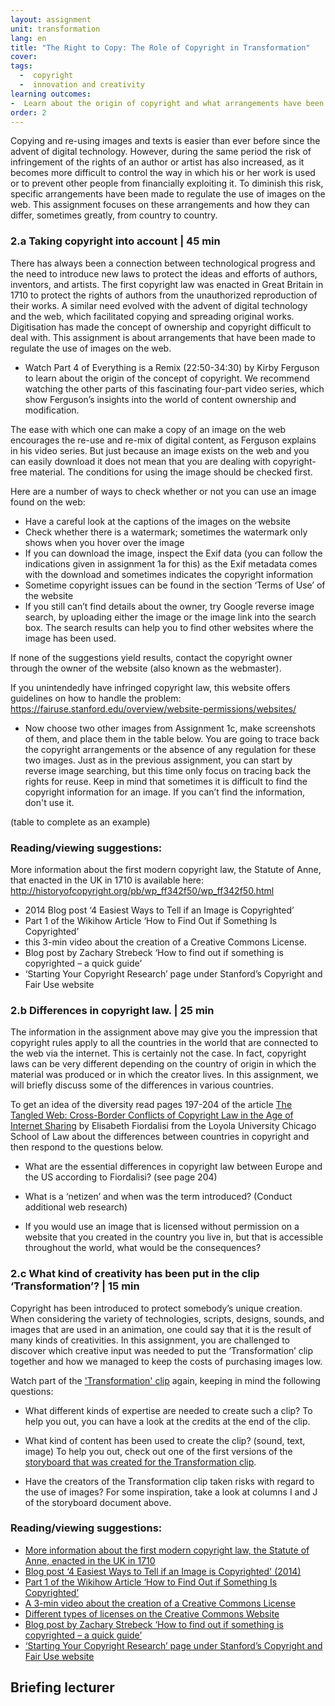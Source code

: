 ```yaml
---
layout: assignment
unit: transformation
lang: en
title: "The Right to Copy: The Role of Copyright in Transformation"  
cover:
tags:
  -  copyright
  -  innovation and creativity
learning outcomes:
-  Learn about the origin of copyright and what arrangements have been made on the web to both protect the rights of authors while at the same time ensuring that content that can be shared freely.
order: 2
---
```

Copying and re-using images and texts is easier than ever before since the advent of digital technology. However, during the same period the risk of infringement of the rights of an author or artist has also increased, as it becomes more difficult to control the way in which his or her work is used or to prevent other people from financially exploiting it. To diminish this risk, specific arrangements have been made to regulate the use of images on the web. This assignment focuses on these arrangements and how they can differ, sometimes greatly, from country to country.
<!-- more -->

<!-- briefing-student -->

### 2.a Taking copyright into account | 45 min 
<!-- section-contents -->

There has always been a connection between technological progress and the need to introduce new laws to protect the ideas and efforts of authors, inventors, and artists. The first copyright law was enacted in Great Britain in 1710 to protect the rights of authors from the unauthorized reproduction of their works. A similar need evolved with the advent of digital technology and the web, which facilitated copying and spreading original works. Digitisation has made the concept of ownership and copyright difficult to deal with. This assignment is about arrangements that have been made to regulate the use of images on the web.

- Watch Part 4 of Everything is a Remix (22:50-34:30) by Kirby Ferguson to learn about the origin of the concept of copyright. We recommend watching the other parts of this fascinating four-part video series, which show Ferguson’s insights into the world of content ownership and modification.

The ease with which one can make a copy of an image on the web encourages the re-use and re-mix of digital content, as Ferguson explains in his video series. But just because an image exists on the web and you can easily download it does not mean that you are dealing with copyright-free material. The conditions for using the image should be checked first.

Here are a number of ways to check whether or not you can use an image found on the web: 
- Have a careful look at the captions of the images on the website
- Check whether there is a watermark; sometimes the watermark only shows when you hover over the image 
- If you can download the image, inspect the Exif data (you can follow the indications given in assignment 1a for this) as the Exif metadata comes with the download and sometimes indicates the copyright information
- Sometime copyright issues can be found in the section ‘Terms of Use’ of the website 
- If you still can’t find details about the owner, try Google reverse image search, by uploading either the image or the image link into the search box. The search results can help you to find other websites where the image has been used.

If none of the suggestions yield results, contact the copyright owner through the owner of the website (also known as the webmaster). 

If you unintendedly have infringed copyright law, this website offers guidelines on how to handle the problem: 
https://fairuse.stanford.edu/overview/website-permissions/websites/ 


- Now choose two other images from Assignment 1c, make screenshots of them, and place them in the table below. 
You are going to trace back the copyright arrangements or the absence of any regulation for these two images. Just as in the previous assignment, you can start by reverse image searching, but this time only focus on tracing back the rights for reuse. Keep in mind that sometimes it is difficult to find the copyright information for an image. If you can’t find the information, don't use it. 


(table to complete as an example) 
    
### Reading/viewing suggestions:
More information about the first modern copyright law, the Statute of Anne, that enacted in the UK in 1710 is available here: http://historyofcopyright.org/pb/wp_ff342f50/wp_ff342f50.html 
- 2014 Blog post ‘4 Easiest Ways to Tell if an Image is Copyrighted’
- Part 1 of the Wikihow Article ‘How to Find Out if Something Is Copyrighted’
- this 3-min video about the creation of a Creative Commons License.
- Blog post by Zachary Strebeck ‘How to find out if something is copyrighted – a quick guide’
- ‘Starting Your Copyright Research’ page under Stanford’s Copyright and Fair Use website

<!-- section -->  

### 2.b  Differences in copyright law. | 25 min
<!-- section-contents -->

The information in the assignment above may give you the impression that copyright rules apply to all the countries in the world that are connected to the web via the internet. This is certainly not the case. In fact, copyright laws can be very different depending on the country of origin in which the material was produced or in which the creator lives. 
In this assignment, we will briefly discuss some of the differences in various countries.

To get an idea of the diversity read pages 197-204 of the article [The Tangled Web: Cross-Border Conflicts of Copyright Law in the Age of Internet Sharing](https://lawecommons.luc.edu/cgi/viewcontent.cgi?article=1178&context=lucilr) by Elisabeth Fiordalisi from the Loyola University Chicago School of Law about the differences between countries in copyright and then respond to the questions below.

- What are the essential differences in copyright law between Europe and the US according to Fiordalisi? (see page 204) 

- What is a ‘netizen’ and when was the term introduced? (Conduct additional web research) 

- If you would use an image that is licensed without permission on a website that you created in the country you live in, but that is accessible throughout the world, what would be the consequences? 

<!-- section -->  

### 2.c   What kind of creativity has been put in the clip ‘Transformation’? | 15 min
<!-- section-contents -->

Copyright has been introduced to protect somebody’s unique creation. When considering the variety of technologies, scripts, designs, sounds, and images that are used in an animation, one could say that it is the result of many kinds of creativities. 
In this assignment, you are challenged to discover which creative input was needed to put the ‘Transformation’ clip together and how we managed to keep the costs of purchasing images low. 

Watch part of the ['Transformation' clip](https://ranke2.uni.lu/u/transformation/#c-clip.en) again, keeping in mind the following questions: 

- What different kinds of expertise are needed to create such a clip? To help you out, you can have a look at the credits at the end of the clip. 

- What kind of content has been used to create the clip? (sound, text, image) To help you out, check out one of the first versions of the [storyboard that was created for the Transformation clip](https://docs.google.com/spreadsheets/d/1Y6V7TX3o75lHOnPznarbfz16hv0q157vvr1qT3Y688w/edit?usp=sharing).

- Have the creators of the Transformation clip taken risks with regard to the use of images? For some inspiration, take a look at columns I and J of the storyboard document above. 
<!-- section -->  

### Reading/viewing suggestions:
<!-- section-contents -->

- [More information about the first modern copyright law, the Statute of Anne, enacted in the UK in 1710](http://historyofcopyright.org/pb/wp_ff342f50/wp_ff342f50.html)
- [Blog post ‘4 Easiest Ways to Tell if an Image is Copyrighted' (2014)](https://www.drumbeatmarketing.net/marketing-blog/4-easiest-ways-tell-image-copyrighted)
- [Part 1 of the Wikihow Article ‘How to Find Out if Something Is Copyrighted’](https://www.wikihow.com/Find-Out-if-Something-Is-Copyrighted)
- [A 3-min video about the creation of a Creative Commons License](https://vimeo.com/13590841)
- [Different types of licenses on the Creative Commons Website](https://creativecommons.org/licenses/)
- [Blog post by Zachary Strebeck ‘How to find out if something is copyrighted – a quick guide’](https://strebecklaw.com/find-something-copyrighted-quick-guide/)
- [‘Starting Your Copyright Research’ page under Stanford’s Copyright and Fair Use website](https://fairuse.stanford.edu/overview/copyright-research/getting-started/)


<!-- briefing-teacher -->
## Briefing lecturer
